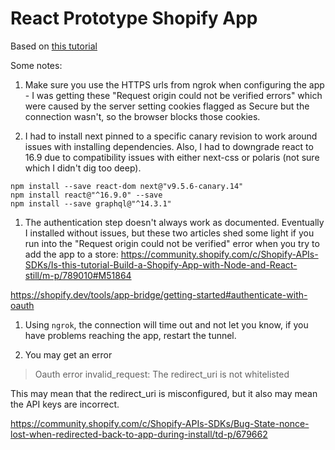 # React Prototype Shopify App

Based on [this tutorial](https://shopify.dev/tutorials/build-a-shopify-app-with-node-and-react)



Some notes:
1. Make sure you use the HTTPS urls from ngrok when configuring the app - I was getting these "Request origin could 
not be verified errors" which were caused by the server setting cookies flagged as Secure but the connection wasn't, 
so the browser blocks those cookies. 

1. I had to install next pinned to a specific canary revision to work around issues with 
installing dependencies. Also, I had to downgrade react to 16.9 due to compatibility issues with either 
next-css or polaris (not sure which I didn't dig too deep).

```
npm install --save react-dom next@"v9.5.6-canary.14"
npm install react@"^16.9.0" --save
npm install --save graphql@"^14.3.1"
```
1. The authentication step doesn't always work as documented. Eventually I installed without 
issues, but these two articles shed some light if you run into the "Request origin could not be verified" 
error when you try to add the app to a store:
https://community.shopify.com/c/Shopify-APIs-SDKs/Is-this-tutorial-Build-a-Shopify-App-with-Node-and-React-still/m-p/789010#M51864

https://shopify.dev/tools/app-bridge/getting-started#authenticate-with-oauth
1. Using `ngrok`, the connection will time out and not let you know, if you have problems
reaching the app, restart the tunnel.

1. You may get an error 
> Oauth error invalid_request: The redirect_uri is not whitelisted

This may mean that the redirect_uri is misconfigured, but it also may mean the API keys are incorrect.

https://community.shopify.com/c/Shopify-APIs-SDKs/Bug-State-nonce-lost-when-redirected-back-to-app-during-install/td-p/679662
